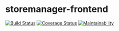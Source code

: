 # storemanager-frontend
[![Build Status](https://travis-ci.org/Maxfurry/storemanager-frontend.svg?branch=develop)](https://travis-ci.org/Maxfurry/storemanager-frontend)
[![Coverage Status](https://coveralls.io/repos/github/Maxfurry/storemanager-frontend/badge.svg?branch=develop)](https://coveralls.io/github/Maxfurry/storemanager-frontend?branch=develop)
[![Maintainability](https://api.codeclimate.com/v1/badges/904706592bfeadb8aeec/maintainability)](https://codeclimate.com/github/Maxfurry/storemanager-frontend/maintainability)